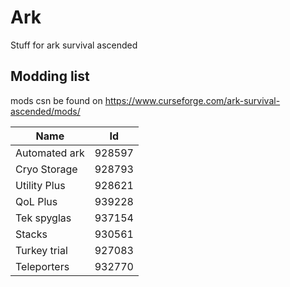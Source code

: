 # Ark
Stuff for ark survival ascended


## Modding list
mods csn be found on https://www.curseforge.com/ark-survival-ascended/mods/

| Name  | Id  |
| ------------- | ------------- |
| Automated ark | 928597 | 
| Cryo Storage | 928793 | 
| Utility Plus | 928621 | 
| QoL Plus | 939228 | 
| Tek spyglas | 937154 | 
| Stacks  | 930561 | 
| Turkey trial | 927083 |
| Teleporters | 932770 | 

